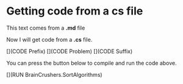 ﻿# Getting code from a cs file

This text comes from a **.md** file

Now I will get code from a **.cs** file.

[](CODE Prefix)
[](CODE Problem)
[](CODE Suffix)

You can press the button below to compile and run the code above.

[](RUN BrainCrushers.SortAlgorithms)